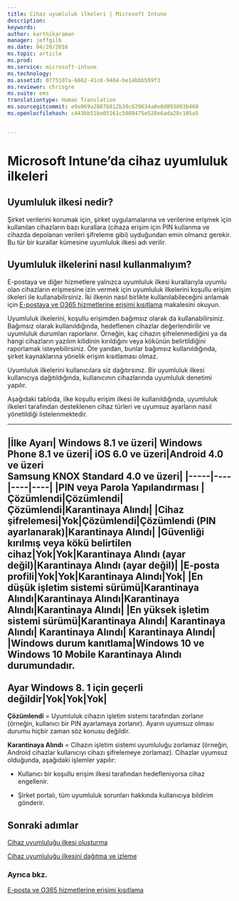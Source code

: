 ```yaml
---
title: Cihaz uyumluluk ilkeleri | Microsoft Intune
description: 
keywords: 
author: karthikaraman
manager: jeffgilb
ms.date: 04/28/2016
ms.topic: article
ms.prod: 
ms.service: microsoft-intune
ms.technology: 
ms.assetid: 0775107a-6662-41c8-9404-be14bbb599f3
ms.reviewer: chrisgre
ms.suite: ems
translationtype: Human Translation
ms.sourcegitcommit: e9e069a2887b812b30c620634a8e0d093093b460
ms.openlocfilehash: c443bb51ba05161c5088475e528e6ada28c105a5


---
```


# Microsoft Intune’da cihaz uyumluluk ilkeleri
## Uyumluluk ilkesi nedir?
Şirket verilerini korumak için, şirket uygulamalarına ve verilerine erişmek için kullanılan cihazların bazı kurallara (cihaza erişim için PIN kullanma ve cihazda depolanan verileri şifreleme gibi) uyduğundan emin olmanız gerekir. Bu tür bir kurallar kümesine uyumluluk ilkesi adı verilir.

## Uyumluluk ilkelerini nasıl kullanmalıyım?
E-postaya ve diğer hizmetlere yalnızca uyumluluk ilkesi kurallarıyla uyumlu olan cihazların erişmesine izin vermek için uyumluluk ilkelerini koşullu erişim ilkeleri ile kullanabilirsiniz. İki ilkenin nasıl birlikte kullanılabileceğini anlamak için [E-postaya ve O365 hizmetlerine erişimi kısıtlama](restrict-access-to-email-and-o365-services-with-microsoft-intune.md) makalesini okuyun.

Uyumluluk ilkelerini, koşullu erişimden bağımsız olarak da kullanabilirsiniz. Bağımsız olarak kullanıldığında, hedeflenen cihazlar değerlendirilir ve uyumluluk durumları raporlanır. Örneğin, kaç cihazın şifrelenmediğini ya da hangi cihazların yazılım kilidinin kırıldığını veya kökünün belirtildiğini raporlamak isteyebilirsiniz. Öte yandan, bunlar bağımsız kullanıldığında, şirket kaynaklarına yönelik erişim kısıtlaması olmaz.

Uyumluluk ilkelerini kullanıcılara siz dağıtırsınız. Bir uyumluluk ilkesi kullanıcıya dağıtıldığında, kullanıcının cihazlarında uyumluluk denetimi yapılır.

Aşağıdaki tabloda, ilke koşullu erişim ilkesi ile kullanıldığında, uyumluluk ilkeleri tarafından desteklenen cihaz türleri ve uyumsuz ayarların nasıl yönetildiği listelenmektedir.

--------------

|İlke Ayarı| Windows 8.1 ve üzeri| Windows Phone 8.1 ve üzeri| iOS 6.0 ve üzeri|Android 4.0 ve üzeri<br/>Samsung KNOX Standard 4.0 ve üzeri|
|-----|----|----|----|
|**PIN veya Parola Yapılandırması** |Çözümlendi|Çözümlendi|Çözümlendi|Karantinaya Alındı|
|**Cihaz şifrelemesi**|Yok|Çözümlendi|Çözümlendi (PIN ayarlanarak)|Karantinaya Alındı|
|**Güvenliği kırılmış veya kökü belirtilen cihaz**|Yok|Yok|Karantinaya Alındı (ayar değil)|Karantinaya Alındı (ayar değil)|
|**E-posta profili**|Yok|Yok|Karantinaya Alındı|Yok|
|**En düşük işletim sistemi sürümü**|Karantinaya Alındı|Karantinaya Alındı|Karantinaya Alındı|Karantinaya Alındı|
|**En yüksek işletim sistemi sürümü**|Karantinaya Alındı| Karantinaya Alındı| Karantinaya Alındı| Karantinaya Alındı|
|**Windows durum kanıtlama**|Windows 10 ve Windows 10 Mobile Karantinaya Alındı durumundadır.<br /><br />Ayar Windows 8. 1 için geçerli değildir|Yok|Yok|Yok|
--------------
**Çözümlendi** = Uyumluluk cihazın işletim sistemi tarafından zorlanır (örneğin, kullanıcı bir PIN ayarlamaya zorlanır).  Ayarın uyumsuz olması durumu hiçbir zaman söz konusu değildir.

**Karantinaya Alındı** = Cihazın işletim sistemi uyumluluğu zorlamaz (örneğin, Android cihazlar kullanıcıyı cihazı şifrelemeye zorlamaz). Cihazlar uyumsuz olduğunda, aşağıdaki işlemler yapılır:

-   Kullanıcı bir koşullu erişim ilkesi tarafından hedefleniyorsa cihaz engellenir.

-   Şirket portalı, tüm uyumluluk sorunları hakkında kullanıcıya bildirim gönderir.

## Sonraki adımlar
[Cihaz uyumluluğu ilkesi oluşturma](create-a-device-compliance-policy-in-microsoft-intune.md)

[Cihaz uyumluluğu ilkesini dağıtma ve izleme](deploy-and-monitor-a-device-compliance-policy-in-microsoft-intune.md)

### Ayrıca bkz.
[E-posta ve O365 hizmetlerine erişimi kısıtlama](restrict-access-to-email-and-o365-services-with-microsoft-intune.md)



<!--HONumber=Jun16_HO4-->


